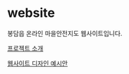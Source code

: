 # website
봉담읍 온라인 마을안전지도 웹사이트입니다.

[프로젝트 소개](https://github.com/bongdam-safety/.github/blob/main/profile/README.md)

[웹사이트 디자인 예시안](https://github.com/bongdam-safety/documents/blob/main/%EC%9B%B9%EC%82%AC%EC%9D%B4%ED%8A%B8%20%EC%98%88%EC%8B%9C%EC%95%88/%EC%9B%B9%EC%82%AC%EC%9D%B4%ED%8A%B8%20%EC%98%88%EC%8B%9C%EC%95%88.pdf)
